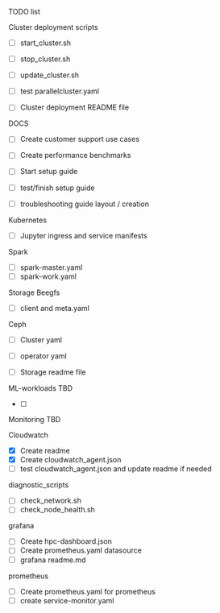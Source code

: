 TODO list

Cluster deployment scripts
- [ ] start_cluster.sh
- [ ] stop_cluster.sh
- [ ] update_cluster.sh

- [ ] test parallelcluster.yaml

- [ ] Cluster deployment README file

DOCS

- [ ] Create customer support use cases
- [ ] Create performance benchmarks
- [ ] Start setup guide
- [ ] test/finish setup guide

- [ ] troubleshooting guide layout / creation

Kubernetes
- [ ] Jupyter ingress and service  manifests

Spark

- [ ] spark-master.yaml
- [ ] spark-work.yaml

Storage
Beegfs
- [ ] client and meta.yaml

Ceph
- [ ] Cluster yaml
- [ ] operator yaml

- [ ] Storage readme file

ML-workloads TBD

- [ ]

Monitoring TBD

Cloudwatch
- [x] Create readme
- [x] Create cloudwatch_agent.json
- [ ] test cloudwatch_agent.json and update readme if needed

diagnostic_scripts
- [ ] check_network.sh
- [ ] check_node_health.sh

grafana
- [ ] Create hpc-dashboard.json
- [ ] Create prometheus.yaml datasource
- [ ] grafana readme.md

prometheus
- [ ] Create prometheus.yaml for prometheus
- [ ] create service-monitor.yaml
